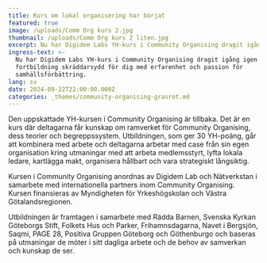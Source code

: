 ```yaml
---
title: Kurs om lokal organisering har börjat
featured: true
image: /uploads/Comm Org kurs 2.jpg
thumbnail: /uploads/Comm Org kurs 2 liten.jpg
excerpt: Nu har Digidem Labs YH-kurs i Community Organising dragit igång igen.
ingress-text: >-
  Nu har Digidem Labs YH-kurs i Community Organising dragit igång igen – en
  fortbildning skräddarsydd för dig med erfarenhet och passion för
  samhällsförbättring. 
lang: sv
date: 2024-09-22T22:00:00.000Z
categories: _themes/community-organising-grasrot.md
---
```


Den uppskattade YH-kursen i Community Organising är
tillbaka. Det är en kurs där deltagarna får kunskap om ramverket för Community
Organising, dess teorier och begreppssystem. Utbildningen, som ger 30 YH-poäng,
går att kombinera med arbete och deltagarna arbetar med case från sin egen
organisation kring utmaningar med att arbeta medlemsstyrt, lyfta lokala ledare,
kartlägga makt, organisera hållbart och vara strategiskt långsiktig.

Kursen i Community Organising anordnas av Digidem Lab och
Nätverkstan i samarbete med internationella partners inom Community Organising.
Kursen finansieras av Myndigheten för Yrkeshögskolan och Västra
Götalandsregionen.

Utbildningen är framtagen i samarbete med Rädda Barnen,
Svenska Kyrkan Göteborgs Stift, Folkets Hus och Parker, Frihamnsdagarna, Navet
i Bergsjön, Saqmi, PAGE 28, Positiva Gruppen Göteborg och Göthenburgo och
baseras på utmaningar de möter i sitt dagliga arbete och de behov av samverkan
och kunskap de ser.

 
